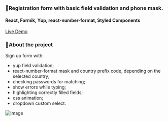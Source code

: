 ### 🔐Registration form with basic field validation and phone mask.
#### React, Formik, Yup, react-number-format, Styled Components

[Live Demo]()

### 📕About the project

Sign up form with:
- yup field validation;
- react-number-format mask and country prefix code, depending on the selected country;
- checking passwords for matching;
- show errors while typing;
- highlighting correctly filled fields;
- css animation;
- dropdown custom select.

![image](https://user-images.githubusercontent.com/68449997/141659923-7bd05e47-770e-4d12-a567-8d8baa08c1a0.png)

